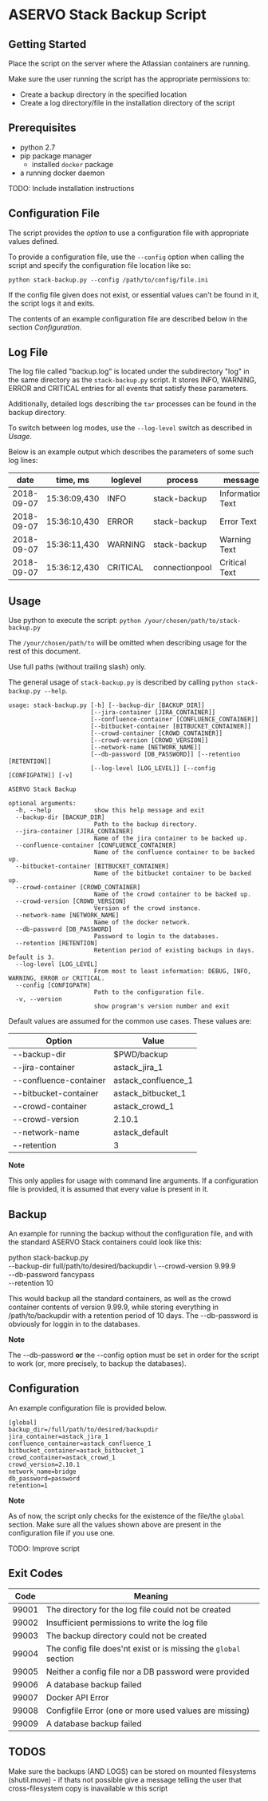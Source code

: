 # ASERVO Stack Backup Script
## Getting Started
Place the script on the server where the Atlassian containers are running.

Make sure the user running the script has the appropriate permissions to:
* Create a backup directory in the specified location
* Create a log directory/file in the installation directory of the script

## Prerequisites
* python 2.7
* pip package manager
  * installed ``docker`` package
* a running docker daemon

TODO: Include installation instructions

## Configuration File  

The script provides the *option* to use a configuration file with appropriate values defined.

To provide a configuration file, use the ``--config`` option when calling the script and specify  the configuration file location like so:  

`python stack-backup.py --config /path/to/config/file.ini`  

If the config file given does not exist, or essential values can't be found in it, the script logs it and exits.

The contents of an example configuration file are described below in the section *Configuration*.  

## Log File  
The log file called "backup.log" is located under the subdirectory "log" in the  same directory as the `stack-backup.py` script. It stores INFO, WARNING, ERROR and CRITICAL entries for all events that satisfy these parameters.  

Additionally, detailed logs describing the ``tar`` processes can be found in the backup directory.

To switch between log modes, use the ``--log-level`` switch as described in *Usage*.

Below is an example output which describes the parameters of some such log lines:  

| date | time, ms | loglevel | process | message |  
| --- | --- | --- | --- | --- |  
| 2018-09-07 | 15:36:09,430 | INFO | stack-backup | Information Text |  
| 2018-09-07 | 15:36:10,430 | ERROR | stack-backup | Error Text |  
| 2018-09-07 | 15:36:11,430 | WARNING| stack-backup | Warning Text |  
| 2018-09-07 | 15:36:12,430 | CRITICAL| connectionpool | Critical Text |

## Usage  

Use python to execute the script: `python /your/chosen/path/to/stack-backup.py`  

The `/your/chosen/path/to` will be omitted when describing usage for the rest of this document.  

Use full paths (without trailing slash) only.

The general usage of `stack-backup.py` is described by calling `python stack-backup.py --help`.
```
usage: stack-backup.py [-h] [--backup-dir [BACKUP_DIR]]
                       [--jira-container [JIRA_CONTAINER]]
                       [--confluence-container [CONFLUENCE_CONTAINER]]
                       [--bitbucket-container [BITBUCKET_CONTAINER]]
                       [--crowd-container [CROWD_CONTAINER]]
                       [--crowd-version [CROWD_VERSION]]
                       [--network-name [NETWORK_NAME]]
                       [--db-password [DB_PASSWORD]] [--retention [RETENTION]]
                       [--log-level [LOG_LEVEL]] [--config [CONFIGPATH]] [-v]

ASERVO Stack Backup

optional arguments:
  -h, --help            show this help message and exit
  --backup-dir [BACKUP_DIR]
                        Path to the backup directory.
  --jira-container [JIRA_CONTAINER]
                        Name of the jira container to be backed up.
  --confluence-container [CONFLUENCE_CONTAINER]
                        Name of the confluence container to be backed up.
  --bitbucket-container [BITBUCKET_CONTAINER]
                        Name of the bitbucket container to be backed up.
  --crowd-container [CROWD_CONTAINER]
                        Name of the crowd container to be backed up.
  --crowd-version [CROWD_VERSION]
                        Version of the crowd instance.
  --network-name [NETWORK_NAME]
                        Name of the docker network.
  --db-password [DB_PASSWORD]
                        Password to login to the databases.
  --retention [RETENTION]
                        Retention period of existing backups in days. Default is 3.
  --log-level [LOG_LEVEL]
                        From most to least information: DEBUG, INFO, WARNING, ERROR or CRITICAL.
  --config [CONFIGPATH]
                        Path to the configuration file.
  -v, --version         
                        show program's version number and exit
```

Default values are assumed for the common use cases. These values are:

| Option | Value |
| --- | --- |
| --backup-dir | $PWD/backup |
| --jira-container | astack_jira_1 |
| --confluence-container | astack_confluence_1 |
| --bitbucket-container | astack_bitbucket_1 |
| --crowd-container | astack_crowd_1 |
| --crowd-version | 2.10.1 |
| --network-name | astack_default |
| --retention | 3 |

**Note**

This only applies for usage with command line arguments. If a configuration file
is provided, it is assumed that every value is present in it.

## Backup
An example for running the backup without the configuration file, and with the standard ASERVO Stack containers 
could look like this:

python stack-backup.py \
--backup-dir full/path/to/desired/backupdir \ 
--crowd-version 9.99.9 \
--db-password fancypass \
--retention 10

This would backup all the standard containers, as well as the crowd container contents of
version 9.99.9, while storing everything in /path/to/backupdir with a retention
period of 10 days. The --db-password is obviously for loggin in to the 
databases.

**Note**

The --db-password **or** the --config option must be set in order for the 
script to work (or, more precisely, to backup the databases). 

## Configuration

An example configuration file is provided below. 
```
[global]
backup_dir=/full/path/to/desired/backupdir
jira_container=astack_jira_1
confluence_container=astack_confluence_1
bitbucket_container=astack_bitbucket_1
crowd_container=astack_crowd_1
crowd_version=2.10.1
network_name=bridge
db_password=password
retention=1 
```

**Note**

As of now, the script only checks for the existence of the file/the ``global``
section. Make sure all the values shown above are present in the configuration
file if you use one. 

TODO: Improve script


## Exit Codes

| Code | Meaning |
| --- | --- |
| 99001 | The directory for the log file could not be created |
| 99002 | Insufficient permissions to write the log file |
| 99003 | The backup directory could not be created |
| 99004 | The config file does'nt exist or is missing the ``global`` section |
| 99005 | Neither a config file nor a DB password were provided |
| 99006 | A database backup failed |
| 99007 | Docker API Error |
| 99008 | Configfile Error (one or more used values are missing) |
| 99009 | A database backup failed |

## TODOS
Make sure the backups (AND LOGS) can be stored on mounted filesystems (shutil.move) - if thats not possible give a message telling the user that cross-filesystem copy is inavailable w this script 

